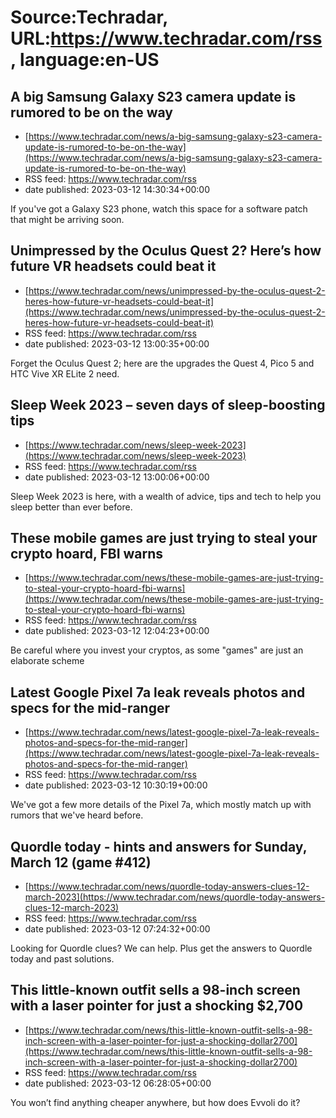 # Source:Techradar, URL:https://www.techradar.com/rss, language:en-US

## A big Samsung Galaxy S23 camera update is rumored to be on the way
 - [https://www.techradar.com/news/a-big-samsung-galaxy-s23-camera-update-is-rumored-to-be-on-the-way](https://www.techradar.com/news/a-big-samsung-galaxy-s23-camera-update-is-rumored-to-be-on-the-way)
 - RSS feed: https://www.techradar.com/rss
 - date published: 2023-03-12 14:30:34+00:00

If you've got a Galaxy S23 phone, watch this space for a software patch that might be arriving soon.

## Unimpressed by the Oculus Quest 2? Here’s how future VR headsets could beat it
 - [https://www.techradar.com/news/unimpressed-by-the-oculus-quest-2-heres-how-future-vr-headsets-could-beat-it](https://www.techradar.com/news/unimpressed-by-the-oculus-quest-2-heres-how-future-vr-headsets-could-beat-it)
 - RSS feed: https://www.techradar.com/rss
 - date published: 2023-03-12 13:00:35+00:00

Forget the Oculus Quest 2; here are the upgrades the Quest 4, Pico 5 and HTC Vive XR ELite 2 need.

## Sleep Week 2023 – seven days of sleep-boosting tips
 - [https://www.techradar.com/news/sleep-week-2023](https://www.techradar.com/news/sleep-week-2023)
 - RSS feed: https://www.techradar.com/rss
 - date published: 2023-03-12 13:00:06+00:00

Sleep Week 2023 is here, with a wealth of advice, tips and tech to help you sleep better than ever before.

## These mobile games are just trying to steal your crypto hoard, FBI warns
 - [https://www.techradar.com/news/these-mobile-games-are-just-trying-to-steal-your-crypto-hoard-fbi-warns](https://www.techradar.com/news/these-mobile-games-are-just-trying-to-steal-your-crypto-hoard-fbi-warns)
 - RSS feed: https://www.techradar.com/rss
 - date published: 2023-03-12 12:04:23+00:00

Be careful where you invest your cryptos, as some "games" are just an elaborate scheme

## Latest Google Pixel 7a leak reveals photos and specs for the mid-ranger
 - [https://www.techradar.com/news/latest-google-pixel-7a-leak-reveals-photos-and-specs-for-the-mid-ranger](https://www.techradar.com/news/latest-google-pixel-7a-leak-reveals-photos-and-specs-for-the-mid-ranger)
 - RSS feed: https://www.techradar.com/rss
 - date published: 2023-03-12 10:30:19+00:00

We've got a few more details of the Pixel 7a, which mostly match up with rumors that we've heard before.

## Quordle today - hints and answers for Sunday, March 12 (game #412)
 - [https://www.techradar.com/news/quordle-today-answers-clues-12-march-2023](https://www.techradar.com/news/quordle-today-answers-clues-12-march-2023)
 - RSS feed: https://www.techradar.com/rss
 - date published: 2023-03-12 07:24:32+00:00

Looking for Quordle clues? We can help. Plus get the answers to Quordle today and past solutions.

## This little-known outfit sells a 98-inch screen with a laser pointer for just a shocking $2,700
 - [https://www.techradar.com/news/this-little-known-outfit-sells-a-98-inch-screen-with-a-laser-pointer-for-just-a-shocking-dollar2700](https://www.techradar.com/news/this-little-known-outfit-sells-a-98-inch-screen-with-a-laser-pointer-for-just-a-shocking-dollar2700)
 - RSS feed: https://www.techradar.com/rss
 - date published: 2023-03-12 06:28:05+00:00

You won’t find anything cheaper anywhere, but how does Evvoli do it?

